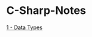 # C-Sharp-Notes

[1 - Data Types](https://github.com/zeynepakkaya-1/C-Sharp-Notes/blob/main/DataTypes.cs)

